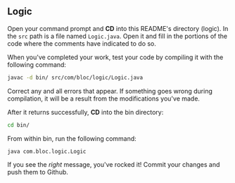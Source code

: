 ## Logic

Open your command prompt and **CD** into this README's directory (logic). In the `src` path is a file named `Logic.java`. Open it and fill in the portions of the code where the comments have indicated to do so.

When you've completed your work, test your code by compiling it with the following command:

``` bash
javac -d bin/ src/com/bloc/logic/Logic.java
```

Correct any and all errors that appear. If something goes wrong during compilation, it will be a result from the modifications you've made.

After it returns successfully, **CD** into the bin directory:

``` bash
cd bin/
```

From within bin, run the following command:

``` bash
java com.bloc.logic.Logic
```

If you see the _right_ message, you've rocked it! Commit your changes and push them to Github.